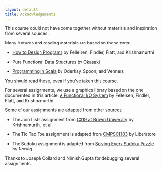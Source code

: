 ```yaml
---
layout: default
title: Acknowledgements
---
```


This course could not have come together without materials
and inspiration from several sources.

Many lectures and reading materials are based on these texts:

- [How to Design Programs](http://www.htdp.org) by Felleisen, Findler, Flatt,
  and Krishnamurthi

- [Pure Functional Data Structures](http://dl.acm.org/citation.cfm?id=280586)
  by Okasaki

- [Programming in Scala](http://www.artima.com/shop/programming_in_scala_2ed) by
  Oderksy, Spoon, and Venners

You should read these, even if you've taken this course.

For several assignments, we use a graphics library based on the one documented
in this article: [A Functional I/O System] by Felleisen, Findler, Flatt, and
Krishnamurthi.

Some of our assignments are adapted from other sources:

- The Join Lists assignment from
  [CS19 at Brown University](http://cs.brown.edu/courses/cs019/) by Krishnamurthi, et al

- The Tic Tac Toe assignment is adapted from
  [CMPSCI383](http://www-edlab.cs.umass.edu/cs383/assignments/assignment03/)
  by Liberatore

- The Sudoku assignment is adapted from [Solving Every Sudoku Puzzle]
  by Norvig

Thanks to Joseph Collard and Nimish Gupta for debugging several assignments.

[A Functional I/O System]: http://cs.brown.edu/~sk/Publications/Papers/Published/fffk-functional-io/

[Solving Every Sudoku Puzzle]: http://norvig.com/sudoku.html
